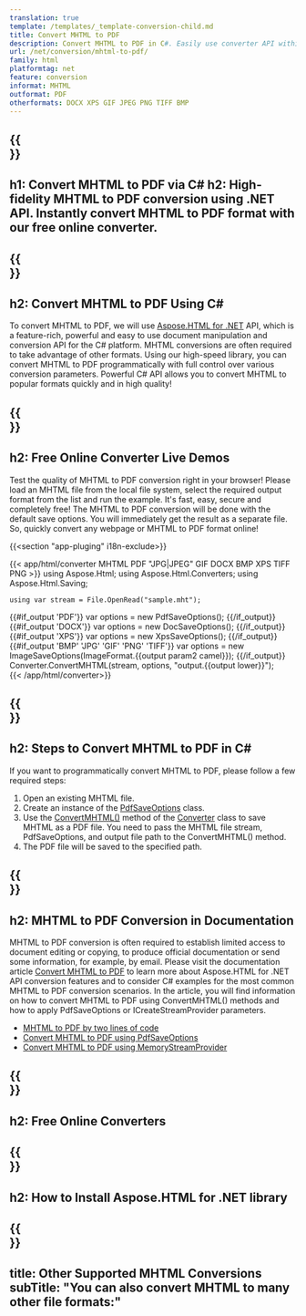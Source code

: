 ```yaml
---
translation: true
template: /templates/_template-conversion-child.md
title: Convert MHTML to PDF
description: Convert MHTML to PDF in C#. Easily use converter API within ASP.NET or any .NET application. Try online MHTML to PDF Converter for free!
url: /net/conversion/mhtml-to-pdf/
family: html
platformtag: net
feature: conversion
informat: MHTML
outformat: PDF
otherformats: DOCX XPS GIF JPEG PNG TIFF BMP
---
```


{{<section banner>}}
---
h1: Convert MHTML to PDF via C#
h2: High-fidelity MHTML to PDF conversion using .NET API. Instantly convert MHTML to PDF format with our free online converter.
---

{{<section overview>}}
---
h2: Convert MHTML to PDF Using C#
---

To convert MHTML to PDF, we will use [Aspose.HTML for .NET](https://products.aspose.com/html/{{lang.url-fragment}}net/) API, which is a feature-rich, powerful and easy to use document manipulation and conversion API for the C# platform. MHTML conversions are often required to take advantage of other formats. Using our high-speed library, you can convert MHTML to PDF programmatically with full control over various conversion parameters. Powerful C# API allows you to convert MHTML to popular formats quickly and in high quality!

{{<section demos>}}
---
h2: Free Online Converter Live Demos
---

Test the quality of MHTML to PDF conversion right in your browser! Please load an MHTML file from the local file system, select the required output format from the list and run the example. It's fast, easy, secure and completely free! The MHTML to PDF conversion will be done with the default save options. You will immediately get the result as a separate file. So, quickly convert any webpage or MHTML to PDF format online!

{{<section "app-pluging" i18n-exclude>}}

{{< app/html/converter MHTML PDF "JPG|JPEG" GIF DOCX BMP XPS TIFF PNG >}}
using Aspose.Html;
using Aspose.Html.Converters;
using Aspose.Html.Saving;

    using var stream = File.OpenRead("sample.mht");
{{#if_output 'PDF'}}
    var options = new PdfSaveOptions();
{{/if_output}}
{{#if_output 'DOCX'}}
    var options = new DocSaveOptions();
{{/if_output}}
{{#if_output 'XPS'}}
    var options = new XpsSaveOptions();
{{/if_output}}
{{#if_output 'BMP' 'JPG' 'GIF' 'PNG' 'TIFF'}}
    var options = new ImageSaveOptions(ImageFormat.{{output param2 camel}});
{{/if_output}}
    Converter.ConvertMHTML(stream, options, "output.{{output lower}}");   
{{< /app/html/converter>}} 


{{<section steps>}}
---
h2: Steps to Convert MHTML to PDF in C#
---

If you want to programmatically convert MHTML to PDF,  please follow a few required steps:

1.  Open an existing MHTML file.
1.  Create an instance of the [PdfSaveOptions](https://reference.aspose.com/html/net/aspose.html.saving/pdfsaveoptions/) class.
1.  Use the [ConvertMHTML()](https://reference.aspose.com/html/net/aspose.html.converters/converter/convertmhtml/#convertmhtml_29) method of the [Converter](https://reference.aspose.com/html/net/aspose.html.converters/converter/) class to save MHTML as a PDF file. You need to pass the MHTML file stream, PdfSaveOptions, and output file path to the ConvertMHTML() method.
1.  The PDF file will be saved to the specified path.

{{<section documentation>}}
---
h2: MHTML to PDF Conversion in Documentation
---

MHTML to PDF conversion is often required to establish limited access to document editing or copying, to produce official documentation or send some information, for example, by email. Please visit the documentation article [Convert MHTML to PDF](https://docs.aspose.com/html/net/converting-between-formats/mhtml-to-pdf/) to learn more about Aspose.HTML for .NET API conversion features and to consider C# examples for the most common MHTML to PDF conversion scenarios. In the article, you will find information on how to convert MHTML to PDF using ConvertMHTML() methods and how to apply PdfSaveOptions or ICreateStreamProvider parameters.

  -  <a href="https://docs.aspose.com/html/net/converting-between-formats/mhtml-to-pdf/#mhtml-to-pdf-by-two-lines-of-code" target="_blank">MHTML to PDF by two lines of code</a>
  - <a href="https://docs.aspose.com/html/net/converting-between-formats/mhtml-to-pdf/#convert-mhtml-to-pdf-using-pdfsaveoptions" target="_blank">Convert MHTML to PDF using PdfSaveOptions</a>
  - <a href="https://docs.aspose.com/html/net/converting-between-formats/mhtml-to-pdf/#output-stream-providers" target="_blank">Convert MHTML to PDF using MemoryStreamProvider</a>

{{<section online-converters>}}
---
h2: Free Online Converters
---

{{<section get-started>}}
---
h2: How to Install Aspose.HTML for .NET library
---

{{<section other-conversions>}}
---
title: Other Supported MHTML Conversions
subTitle: "You can also convert MHTML to many other file formats:"
---